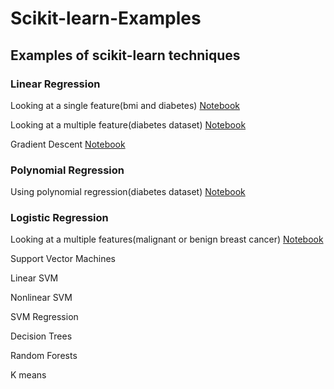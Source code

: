 # Scikit-learn-Examples

## Examples of scikit-learn techniques

### Linear Regression

Looking at a single feature(bmi and diabetes)
[Notebook](https://github.com/TommyDong1998/Scikit-learn-Examples/blob/main/Linear_Regression.ipynb)

Looking at a multiple feature(diabetes dataset)
[Notebook](https://github.com/TommyDong1998/Scikit-learn-Examples/blob/main/Linear_Regression(multi).ipynb)


Gradient Descent
[Notebook](https://github.com/TommyDong1998/Scikit-learn-Examples/blob/main/GradientDescent.ipynb)

### Polynomial Regression

Using polynomial regression(diabetes dataset)
[Notebook](https://github.com/TommyDong1998/Scikit-learn-Examples/blob/main/Polynomial_Regression.ipynb)

### Logistic Regression

Looking at a multiple features(malignant or benign breast cancer)
[Notebook](https://github.com/TommyDong1998/Scikit-learn-Examples/blob/main/LogisticRegression.ipynb)

Support Vector Machines

Linear SVM

Nonlinear SVM

SVM Regression

Decision Trees

Random Forests

K means
